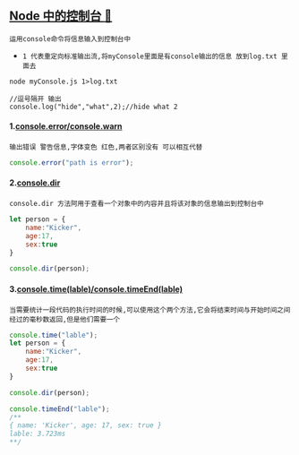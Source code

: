 <a href="#top" id="top" >Node 中的控制台 :maple_leaf:</a>
-----
`运用console命令将信息输入到控制台中`

* `1 代表重定向标准输出流,将myConsole里面是有console输出的信息 放到log.txt 里面去`
```node
node myConsole.js 1>log.txt

//逗号隔开 输出
console.log("hide","what",2);//hide what 2
```
#### 1.[console.error/console.warn](#)
`输出错误 警告信息,字体变色 红色,两者区别没有 可以相互代替`
```javascript
console.error("path is error");
```
#### 2.[console.dir](#)
`console.dir 方法阿用于查看一个对象中的内容并且将该对象的信息输出到控制台中`
```javascript
let person = {
    name:"Kicker",
    age:17,
    sex:true
}

console.dir(person);
```
#### 3.[console.time(lable)/console.timeEnd(lable)](#)
`当需要统计一段代码的执行时间的时候,可以使用这个两个方法,它会将结束时间与开始时间之间经过的毫秒数返回,但是他们需要一个`
```javascript
console.time("lable");
let person = {
    name:"Kicker",
    age:17,
    sex:true
}

console.dir(person);

console.timeEnd("lable");
/**
{ name: 'Kicker', age: 17, sex: true }
lable: 3.723ms
**/
```
